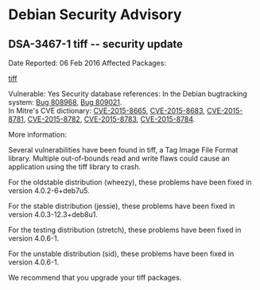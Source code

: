 
Debian Security Advisory
========================


DSA-3467-1 tiff -- security update
----------------------------------



Date Reported:
06 Feb 2016
Affected Packages:

[tiff](https://packages.debian.org/src:tiff)

Vulnerable:
Yes
Security database references:
In the Debian bugtracking system: [Bug 808968](https://bugs.debian.org/cgi-bin/bugreport.cgi?bug=808968), [Bug 809021](https://bugs.debian.org/cgi-bin/bugreport.cgi?bug=809021).  
In Mitre's CVE dictionary: [CVE-2015-8665](https://security-tracker.debian.org/tracker/CVE-2015-8665), [CVE-2015-8683](https://security-tracker.debian.org/tracker/CVE-2015-8683), [CVE-2015-8781](https://security-tracker.debian.org/tracker/CVE-2015-8781), [CVE-2015-8782](https://security-tracker.debian.org/tracker/CVE-2015-8782), [CVE-2015-8783](https://security-tracker.debian.org/tracker/CVE-2015-8783), [CVE-2015-8784](https://security-tracker.debian.org/tracker/CVE-2015-8784).  

More information:

Several vulnerabilities have been found in tiff, a Tag Image File Format
library. Multiple out-of-bounds read and write flaws could cause an
application using the tiff library to crash.


For the oldstable distribution (wheezy), these problems have been fixed
in version 4.0.2-6+deb7u5.


For the stable distribution (jessie), these problems have been fixed in
version 4.0.3-12.3+deb8u1.


For the testing distribution (stretch), these problems have been fixed
in version 4.0.6-1.


For the unstable distribution (sid), these problems have been fixed in
version 4.0.6-1.


We recommend that you upgrade your tiff packages.





